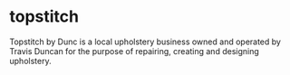 # topstitch
Topstitch by Dunc is a local upholstery business owned and operated by Travis Duncan for the purpose of repairing, creating and designing upholstery.
